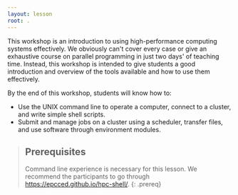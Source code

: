 ```yaml
---
layout: lesson
root: .
---
```


This workshop is an introduction to using high-performance computing systems effectively. We
obviously can't cover every case or give an exhaustive course on parallel programming in just two
days' of teaching time. Instead, this workshop is intended to give students a good introduction and
overview of the tools available and how to use them effectively.

By the end of this workshop, students will know how to:

* Use the UNIX command line to operate a computer, connect to a cluster, and write simple shell
  scripts.
* Submit and manage jobs on a cluster using a scheduler, transfer files, and use software through
  environment modules.

<!-- > ## Note
> 
> - This is the draft HPC Carpentry release. Comments and feedback are welcome.
> - Link to [hpc-shell](https://hpc-carpentry.github.io/hpc-shell/) when that is complete.
{: .callout} -->

> ## Prerequisites
>
> Command line experience is necessary for this lesson. We recommend the participants to go through
> <a href="https://epcced.github.io/hpc-shell/">https://epcced.github.io/hpc-shell/</a>.
{: .prereq}

